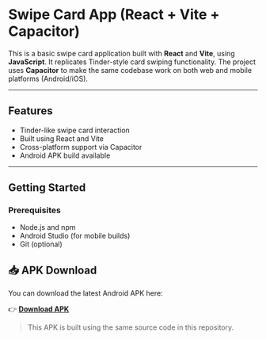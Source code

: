 # Swipe Card App (React + Vite + Capacitor)

This is a basic swipe card application built with **React** and **Vite**, using **JavaScript**. It replicates Tinder-style card swiping functionality. The project uses **Capacitor** to make the same codebase work on both web and mobile platforms (Android/iOS).

---

## Features

- Tinder-like swipe card interaction
- Built using React and Vite
- Cross-platform support via Capacitor
- Android APK build available

---

## Getting Started

### Prerequisites

- Node.js and npm
- Android Studio (for mobile builds)
- Git (optional)

## 📥 APK Download

You can download the latest Android APK here:

👉 **[Download APK]([https://drive.google.com/file/d/1AksIgOuZPKjntqZBuOdBxhjSz8LHdxM_/view?usp=sharing](https://drive.google.com/file/d/1AksIgOuZPKjntqZBuOdBxhjSz8LHdxM_/view?usp=drive_link))**

> This APK is built using the same source code in this repository.

